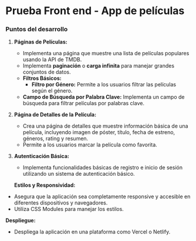 <h1>Prueba Front end - App de películas</h1>

### Puntos del desarrollo
1. **Páginas de Películas:**
    - Implementa una página que muestre una lista de películas populares usando la API de TMDB.
    - Implementa **paginación** o **carga infinita** para manejar grandes conjuntos de datos.
    - **Filtros Básicos:**
        - **Filtro por Género:** Permite a los usuarios filtrar las películas según el género.
    - **Campo de Búsqueda por Palabra Clave:** Implementa un campo de búsqueda para filtrar películas por palabras clave.
2. **Página de Detalles de la Película:**
    - Crea una página de detalles que muestre información básica de una película, incluyendo imagen de póster, título, fecha de estreno, géneros, rating y resumen.
    - Permite a los usuarios marcar la película como favorita.
3. **Autenticación Básica:**
    - Implementa funcionalidades básicas de registro e inicio de sesión utilizando un sistema de autenticación básico.

    **Estilos y Responsividad:**

- Asegura que la aplicación sea completamente responsive y accesible en diferentes dispositivos y navegadores.
- Utiliza CSS Modules para manejar los estilos.

**Despliegue:**

- Despliega la aplicación en una plataforma como Vercel o Netlify.